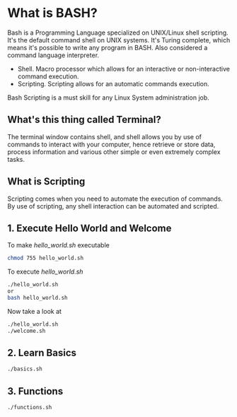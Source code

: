 # What is BASH?
Bash is a Programming Language specialized on UNIX/Linux shell scripting. 
It's the default command shell on UNIX systems. It's Turing complete, which means it's possible to write any program in BASH.
Also considered a command language interpreter.

- Shell. Macro processor which allows for an interactive or non-interactive command execution.
- Scripting. Scripting allows for an automatic commands execution.

Bash Scripting is a must skill for any Linux System administration job.

## What's this thing called Terminal?
The terminal window contains shell, and shell allows you by use of commands to interact with your computer, hence retrieve or store data, process information and various other simple or even extremely complex tasks.

## What is Scripting
Scripting comes when you need to automate the execution of commands.
By use of scripting, any shell interaction can be automated and scripted.

## 1. Execute Hello World and Welcome
To make *hello_world.sh* executable
```sh
chmod 755 hello_world.sh
```

To execute *hello_world.sh*
```sh
./hello_world.sh
or
bash hello_world.sh
```

Now take a look at
```sh
./hello_world.sh
./welcome.sh
```


## 2. Learn Basics
```sh
./basics.sh
```

## 3. Functions
```sh
./functions.sh
```
